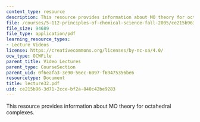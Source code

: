 ```yaml
---
content_type: resource
description: This resource provides information about MO theory for octahedral complexes.
file: /courses/5-112-principles-of-chemical-science-fall-2005/ce215b963d712ccebf2a840c42be9283_lecture32.pdf
file_size: 94689
file_type: application/pdf
learning_resource_types:
- Lecture Videos
license: https://creativecommons.org/licenses/by-nc-sa/4.0/
ocw_type: OCWFile
parent_title: Video Lectures
parent_type: CourseSection
parent_uid: 0f6eafa3-3e90-56ec-6097-f69475356be6
resourcetype: Document
title: lecture32.pdf
uid: ce215b96-3d71-2cce-bf2a-840c42be9283
---
```

This resource provides information about MO theory for octahedral complexes.